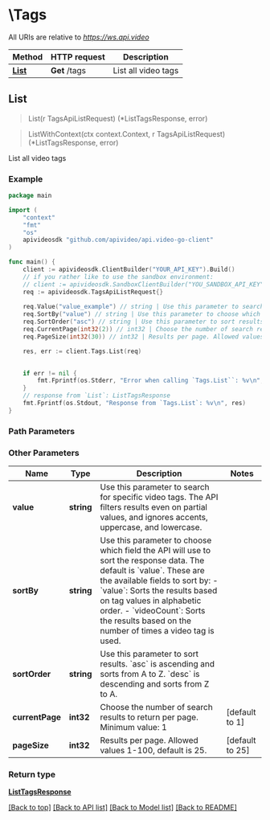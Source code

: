 # \Tags

All URIs are relative to *https://ws.api.video*

Method | HTTP request | Description
------------- | ------------- | -------------
[**List**](Tags.md#List) | **Get** /tags | List all video tags



## List

> List(r TagsApiListRequest) (*ListTagsResponse, error)


> ListWithContext(ctx context.Context, r TagsApiListRequest) (*ListTagsResponse, error)



List all video tags



### Example

```go
package main

import (
    "context"
    "fmt"
    "os"
    apivideosdk "github.com/apivideo/api.video-go-client"
)

func main() {
    client := apivideosdk.ClientBuilder("YOUR_API_KEY").Build()
    // if you rather like to use the sandbox environment:
    // client := apivideosdk.SandboxClientBuilder("YOU_SANDBOX_API_KEY").Build()
    req := apivideosdk.TagsApiListRequest{}
    
    req.Value("value_example") // string | Use this parameter to search for specific video tags. The API filters results even on partial values, and ignores accents, uppercase, and lowercase. 
    req.SortBy("value") // string | Use this parameter to choose which field the API will use to sort the response data. The default is `value`.  These are the available fields to sort by:  - `value`: Sorts the results based on tag values in alphabetic order. - `videoCount`: Sorts the results based on the number of times a video tag is used. 
    req.SortOrder("asc") // string | Use this parameter to sort results. `asc` is ascending and sorts from A to Z. `desc` is descending and sorts from Z to A.
    req.CurrentPage(int32(2)) // int32 | Choose the number of search results to return per page. Minimum value: 1 (default to 1)
    req.PageSize(int32(30)) // int32 | Results per page. Allowed values 1-100, default is 25. (default to 25)

    res, err := client.Tags.List(req)
    

    if err != nil {
        fmt.Fprintf(os.Stderr, "Error when calling `Tags.List``: %v\n", err)
    }
    // response from `List`: ListTagsResponse
    fmt.Fprintf(os.Stdout, "Response from `Tags.List`: %v\n", res)
}
```
### Path Parameters



### Other Parameters



Name | Type | Description  | Notes
------------- | ------------- | ------------- | -------------
**value** | **string** | Use this parameter to search for specific video tags. The API filters results even on partial values, and ignores accents, uppercase, and lowercase.  | 
**sortBy** | **string** | Use this parameter to choose which field the API will use to sort the response data. The default is &#x60;value&#x60;.  These are the available fields to sort by:  - &#x60;value&#x60;: Sorts the results based on tag values in alphabetic order. - &#x60;videoCount&#x60;: Sorts the results based on the number of times a video tag is used.  | 
**sortOrder** | **string** | Use this parameter to sort results. &#x60;asc&#x60; is ascending and sorts from A to Z. &#x60;desc&#x60; is descending and sorts from Z to A. | 
**currentPage** | **int32** | Choose the number of search results to return per page. Minimum value: 1 | [default to 1]
**pageSize** | **int32** | Results per page. Allowed values 1-100, default is 25. | [default to 25]

### Return type

[**ListTagsResponse**](ListTagsResponse.md)

[[Back to top]](#) [[Back to API list]](../README.md#documentation-for-api-endpoints)
[[Back to Model list]](../README.md#documentation-for-models)
[[Back to README]](../README.md)

